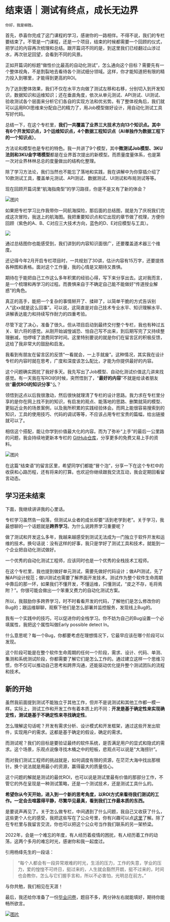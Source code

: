 # 结束语｜测试有终点，成长无边界

    你好，我是柳胜。

首先，恭喜你完成了这门课程的学习，感谢你的一路相伴。不得不说，我们的专栏要结束了。不管是一门课程，还是一个项目，结束的时候都需要一个回顾的仪式，把学过的内容再次梳理和总结。跟开篇词不同的是，到这里我们已经翻过山涉过水，再次驻足回望，会看到不同的风景。

正如开篇词的标题“做性价比最高的自动化测试”，怎么通向这个目标？需要先有一个整体视角，不是割裂地去看待各个测试细分领域。这样，你才能知道把有限的精力投入到哪里，才能得到更高的ROI。

为了达到整体效果，我们不仅在水平方向做了测试左移和右移，分别切入到开发知识，数据知识和运维知识；还在垂直角度，依次从单元测试、API测试、UI测试、验收测试各个层面来分析它们各自的实现方法和优劣势。有了整体视角后，我们就可以运用ROI思维来分配自己的精力了，用Job模型做好设计，用自动化测试工具写好代码。

总结一下，在这个专栏里，**我们一共覆盖了业界三大技术方向13个知识点。其中有6个开发知识点，3个运维知识点，4个数据工程知识点（AI单独作为数据工程下的一个知识点）**。

方法论和模型也是专栏的特色。我一共讲了9个模型，其中**微测试Job模型、3KU法则和3KU金字塔模型**都是在业界首次提出的新模型。而质量度量体系，也是第一次对业界林林总总的度量做出的结构化整理。

除了学习方法论，我们当然也不能忘了落地和实践，我在讲解中为你穿插介绍了10款测试工具，覆盖单元测试、API测试、数据测试、UI测试和布局测试等等。

现在回顾开篇词里“航海指南型”的学习路径，你是不是又有了新的体会？

![图片](https://static001.geekbang.org/resource/image/20/d9/2056005c907cf1e0abe5a4c4590295d9.png?wh=1920x1080)

如果把专栏学习比作我带你一同航海探险，那后面的总结图，就是为了庆祝我们完成这次冒险，我送上的航海图。我把重要知识点和它出现的章节做了梳理，方便你回顾（紫色的A、B、C对应三大技术方向，蓝色的D、E对应模型与工具）。

![](https://static001.geekbang.org/resource/image/01/23/0192a1fc38dab85bb7b07e6bfefc4423.jpg?wh=6651x4802)

通过总结图你也能感受到，我们讲到的内容知识面很广，还要覆盖道术器三个维度。

还记得今年2月开启专栏项目时，一共规划了30讲，估计内容有15万字，还要提炼各种图和表格。面对这个工作量，我的心情是又期待又畏惧。

期待在于能把自己工作这么多年积累的经验心得，写下来分享出去。这对我而言，是一个梳理和再学习的过程。而畏惧来自于不确定自己能不能做好“传道授业解惑”的角色。

真正的高手，能把一个复杂的事情掰开了、揉碎了，以简单干脆的方式告诉别人“这xx就是这么回事”。可以说，这简直是对自己技术专业水平、知识理解水平、讲解表达能力和持续写作耐力的四重考验。

尽管下定了决心，准备了很久。但从项目启动到最终交付整个专栏，我也有种过五关、斩六将的感觉。从刚开始诚惶诚恐、怕自己写不出来，到后期写完了又持续整理删减，怕啰嗦了浪费同学时间。这里特别要说的就是你们在留言区的积极反馈，这给了我非常大的鼓励和启发。

我看到有朋友在留言区的反馈“一看就会，一上手就废”。这种情况，其实我在设计专栏的内容时就在思考，广度和深度该怎么配比，才能为你提供最好的内容。

这个问题确实困扰了我好多天。我先写出了Job模型、自动化测试价值这几讲来找感觉。有一天我在写ROI的时候，突然悟到了，“**最好的内容**”不就是给读者朋友做“**最优ROI的知识分享**”么？

领悟到这点以后我很激动，然后很快就理清了专栏的设计思路。我力求在专栏里分享的是你在网上找不到的知识，有启发的观点、能落地的思路、删繁就简的模型、更贴近业务的场景案例，以及我所积累的实践经验体会。而网上能很容易搜索到的知识，工具的使用技巧、代码的调试等等，不应该占用专栏宝贵的篇幅，给出链接就可以了。

相信这个搭配，能让你学到价值最大化的内容。而为了弥补“上手”的最后一公里路的问题，我会持续地更新本专栏的 [GitHub仓库](https://github.com/sheng-geek-zhuanlan/awesome-test-automation)，分享更多的免费又易上手的资料。

![图片](https://static001.geekbang.org/resource/image/b5/5b/b52e1d2627486e0e46afea04ea73195b.jpg?wh=1920x1549)

在这篇“结束语”的留言区里，希望同学们都能“冒个泡”，分享一下在这个专栏中的收获和心路历程，还有将来的打算。也欢迎你继续跟我交流互动，我会定期回看留言动态。

## 学习还未结束

下面，我继续讲讲我的心里话。

专栏学习虽然告一段落，但测试从业者的成长却要“活到老学到老”。关于学习，我最想聊的一个话题就是**跨界学习**。为什么说跨界学习重要呢？

做了测试和开发这么多年，我越来越感受到测试无法成为一门独立于软件开发和运维的技术。换句话说：没有这样的好事，我只是学好了测试工具和技术，就能到一个企业把自动化测试做好。

一个优秀的自动化测试工程师，应该同时也是一个优秀的全栈技术工程师。

在这个专栏里，我也提到做好单元测试，需要先做好代码设计；做API测试，先了解API设计规范；做UI测试也需要了解界面开发技术。测试作为整个软件生命周期中靠后的那一环，如果我们不懂开发，不懂运维，只懂测试，“皮之不存，毛将焉附？”。你很可能会做出一个笨重又费力的自动化测试方案。

所以，我鼓励你多跨界学习，时不时看看开发的代码，了解他们是怎么修改你的Bug的；跟运维聊聊，观察下他们是怎么部署并监控服务，发现线上Bug的。

我有一个实践中的技巧，可以促进你的全栈学习。你不妨为自己的Bug设置一个必填属性，我把这个属性叫做Early possible detect In。

什么意思呢？每一个Bug，你都要考虑在理想情况下，它最早应该在哪个阶段可以发现。

这个阶段可能是在整个软件生命周期的任何一个阶段，需求、设计、代码、单测、集测和系统测试阶段，你都需要了解它们是怎么工作的。通过建立这样一个思维习惯，你不仅可以推动自己思考和跨界沟通，还能驱动优化提升整个测试团队的流程和技术。

## 新的开始

虽然我前面提到测试不能独立于其他工作，但并不是说测试和其他工作都一模一样。实际上，测试工作和开发工作有着本质上的不同：**开发是基于确定性来实现确定性，测试是基于不确定性来寻找确定性**。

怎么理解这句话呢？开发有需求分析、设计模式和开发框架，通过这些开发出软件，实现用户的需求。这都是基于确定的假设，确定的需求。

而测试呢？我们的目标是要验证最终的软件系统，是否满足用户的显式和隐式的需求。这个场景，乐观点说像寻找木桶之中的短板，悲观点可以说是“大海捞针”。

而对我们测试工程师的挑战就是，如何调度有限的资源，在茫茫大海中找出那根针。换个说法就是用最小的资源，赢得最大的质量信心。

这个问题的解就是测试的最优ROI，也可以说是测试里最有价值的那部分工作，不管它的外在呈现是一种测试策略，还是一个测试技术，还是测试工具什么的。

**希望你从今天开始，进入到一个新的思考角度，以ROI方式来看待我们测试的工作。一定会去喧嚣得平静，尽繁华见最真，看到我们工作最本质的东西。**

是要说声再见了。关于怎么做专栏，中间遇到了什么问题，我自己又收获了什么，这些更个人化的感受，我把这些写在了公众号里，你有兴趣可以点[这里](https://mp.weixin.qq.com/s/HvUQ9hppSioWoOdbwfM0HQ)了解。除了在专栏里与我留言交流，你也可以把这个公众号当作我们联系的另一架桥梁。

2022年，会是一个难忘的年度，有人经历着疫情的困扰，有人经历着工作的动荡，这两个多月的难忘时光，感谢你和我一起度过。

引用杨绛先生的一段话：

> “每个人都会有一段异常艰难的时光，生活的压力，工作的失意，学业的压力，爱的惶惶不可终日，挺过来的，人生就会豁然开朗，挺不过来的，时间也会教你，怎么与它们握手言和，所以不必害怕，光明总在前方。”

与你共勉，我们相见在天涯！

最后，我还给你准备了一份[毕业问卷](https://jinshuju.net/f/a51zTF)，题目不多，两分钟左右就能填好，期待你能畅所欲言。

[![图片](https://static001.geekbang.org/resource/image/58/0c/587d264b94f8c42104f9fb5635dcf30c.jpg?wh=1142x801)](https://jinshuju.net/f/a51zTF)
    